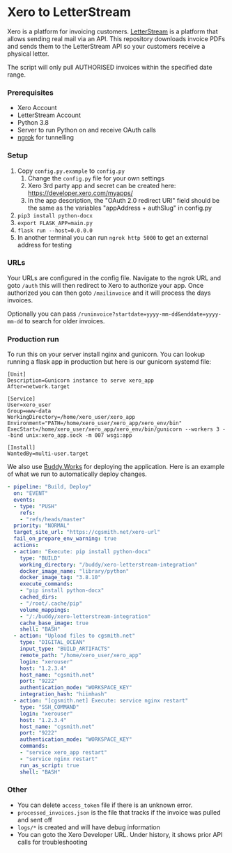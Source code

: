 # Xero to LetterStream
Xero is a platform for invoicing customers. [LetterStream](https://www.letterstream.com/) is
a platform that allows sending real mail via an API. This repository downloads invoice PDFs
and sends them to the LetterStream API so your customers receive a physical letter.

The script will only pull AUTHORISED invoices within the specified date range.

### Prerequisites

- Xero Account
- LetterStream Account
- Python 3.8
- Server to run Python on and receive OAuth calls
- [ngrok](https://ngrok.com) for tunnelling


### Setup

1. Copy `config.py.example` to `config.py`
   1. Change the `config.py` file for your own settings
   1. Xero 3rd party app and secret can be created here: https://developer.xero.com/myapps/
   1. In the app description, the "OAuth 2.0 redirect URI" field should be the same as the variables "appAddress + authSlug" in config.py
1. `pip3 install python-docx`
1. `export FLASK_APP=main.py`
1. `flask run --host=0.0.0.0`
1. In another terminal you can run `ngrok http 5000` to get an external address for testing

### URLs
Your URLs are configured in the config file. Navigate to the ngrok URL and goto `/auth` this will then redirect
to Xero to authorize your app. Once authorized you can then goto `/mailinvoice` and it will process
the days invoices.

Optionally you can pass `/runinvoice?startdate=yyyy-mm-dd&enddate=yyyy-mm-dd` to search for older invoices.

### Production run

To run this on your server install nginx and gunicorn. You can lookup running a flask app in production but here is our 
gunicorn systemd file:

```shell
[Unit]
Description=Gunicorn instance to serve xero_app
After=network.target

[Service]
User=xero_user
Group=www-data
WorkingDirectory=/home/xero_user/xero_app
Environment="PATH=/home/xero_user/xero_app/xero_env/bin"
ExecStart=/home/xero_user/xero_app/xero_env/bin/gunicorn --workers 3 --bind unix:xero_app.sock -m 007 wsgi:app

[Install]
WantedBy=multi-user.target
```

We also use [Buddy.Works](https://buddy.works) for deploying the application. Here is an example of what we run to automatically deploy changes.

```yaml
- pipeline: "Build, Deploy"
  on: "EVENT"
  events:
  - type: "PUSH"
    refs:
    - "refs/heads/master"
  priority: "NORMAL"
  target_site_url: "https://cgsmith.net/xero-url"
  fail_on_prepare_env_warning: true
  actions:
  - action: "Execute: pip install python-docx"
    type: "BUILD"
    working_directory: "/buddy/xero-letterstream-integration"
    docker_image_name: "library/python"
    docker_image_tag: "3.8.10"
    execute_commands:
    - "pip install python-docx"
    cached_dirs:
    - "/root/.cache/pip"
    volume_mappings:
    - "/:/buddy/xero-letterstream-integration"
    cache_base_image: true
    shell: "BASH"
  - action: "Upload files to cgsmith.net"
    type: "DIGITAL_OCEAN"
    input_type: "BUILD_ARTIFACTS"
    remote_path: "/home/xero_user/xero_app"
    login: "xerouser"
    host: "1.2.3.4"
    host_name: "cgsmith.net"
    port: "9222"
    authentication_mode: "WORKSPACE_KEY"
    integration_hash: "hiimhash"
  - action: "[cgsmith.net] Execute: service nginx restart"
    type: "SSH_COMMAND"
    login: "xerouser"
    host: "1.2.3.4"
    host_name: "cgsmith.net"
    port: "9222"
    authentication_mode: "WORKSPACE_KEY"
    commands:
    - "service xero_app restart"
    - "service nginx restart"
    run_as_script: true
    shell: "BASH"
```

### Other

* You can delete `access_token` file if there is an unknown error.
* `processed_invoices.json` is the file that tracks if the invoice was pulled and sent off
* `logs/*` is created and will have debug information
* You can goto the Xero Developer URL. Under history, it shows prior API calls for troubleshooting